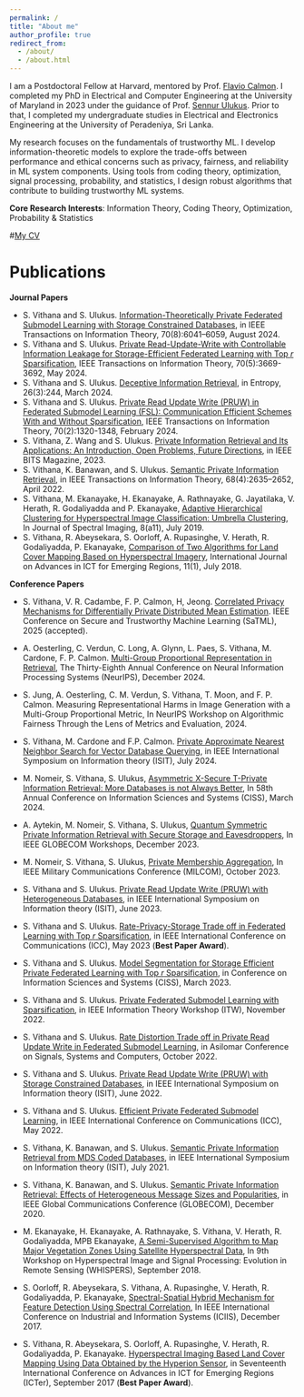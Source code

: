 ```yaml
---
permalink: /
title: "About me"
author_profile: true
redirect_from: 
  - /about/
  - /about.html
---
```


I am a Postdoctoral Fellow at Harvard, mentored by Prof. [Flavio Calmon](https://people.seas.harvard.edu/~flavio/). I completed my PhD in Electrical and Computer Engineering at the University of Maryland in 2023 under the guidance of Prof. [Sennur Ulukus](https://user.eng.umd.edu/~ulukus/). Prior to that, I completed my undergraduate studies in Electrical and Electronics Engineering at the University of Peradeniya, Sri Lanka.

My research focuses on the fundamentals of trustworthy ML. I develop information-theoretic models to explore the trade-offs between performance and ethical concerns such as privacy, fairness, and reliability in ML system components. Using tools from coding theory, optimization, signal processing, probability, and statistics, I design robust algorithms that contribute to building trustworthy ML systems.

**Core Research Interests**: Information Theory, Coding Theory, Optimization, Probability & Statistics

#[My CV](/cv.pdf)

Publications
======

**Journal Papers**

- S. Vithana and S. Ulukus. [Information-Theoretically Private Federated Submodel Learning with Storage Constrained Databases](https://ieeexplore.ieee.org/abstract/document/10521588), in IEEE Transactions on Information Theory, 70(8):6041–6059, August 2024.
-  S. Vithana and S. Ulukus. [Private Read-Update-Write with Controllable Information Leakage for Storage-Efficient Federated Learning with Top $r$ Sparsification](https://ieeexplore.ieee.org/abstract/document/10354031), IEEE Transactions on Information Theory, 70(5):3669-3692, May 2024.
- S. Vithana and S. Ulukus. [Deceptive Information Retrieval](https://www.mdpi.com/1099-4300/26/3/244), in Entropy, 26(3):244, March 2024.
- S. Vithana and S. Ulukus. [Private Read Update Write (PRUW) in Federated Submodel Learning (FSL): Communication Efficient Schemes With and Without Sparsification](https://ieeexplore.ieee.org/abstract/document/10172221), IEEE Transactions on Information Theory, 70(2):1320-1348, February 2024.
- S. Vithana, Z. Wang and S. Ulukus. [Private Information Retrieval and Its Applications: An Introduction, Open Problems, Future Directions](https://ieeexplore.ieee.org/abstract/document/10274814), in IEEE BITS Magazine, 2023.
- S. Vithana, K. Banawan, and S. Ulukus. [Semantic Private Information Retrieval](https://ieeexplore.ieee.org/abstract/document/9656116), in IEEE Transactions on Information Theory, 68(4):2635–2652, April 2022.
- S. Vithana, M. Ekanayake, H. Ekanayake, A. Rathnayake, G. Jayatilaka, V. Herath, R. Godaliyadda and P. Ekanayake, [Adaptive Hierarchical Clustering for Hyperspectral Image Classification: Umbrella Clustering](https://pdfs.semanticscholar.org/1220/14d71557f2e116d0f325502da12b18edaf15.pdf), In Journal of Spectral Imaging, 8(a11), July 2019.
- S. Vithana, R. Abeysekara, S. Oorloff, A. Rupasinghe, V. Herath, R. Godaliyadda,
P. Ekanayake, [Comparison of Two Algorithms for Land Cover Mapping Based on Hyperspectral Imagery](https://journal.icter.org/index.php/ICTer/article/view/256), International Journal on Advances in ICT for Emerging Regions, 11(1), July 2018.

**Conference Papers**

- S. Vithana, V. R. Cadambe, F. P. Calmon, H, Jeong. [Correlated Privacy Mechanisms for Differentially Private Distributed Mean Estimation](https://arxiv.org/abs/2407.03289). IEEE Conference on Secure and Trustworthy Machine Learning (SaTML), 2025 (accepted).

- A. Oesterling, C. Verdun, C. Long, A. Glynn, L. Paes, S. Vithana, M. Cardone, F. P. Calmon. [Multi-Group Proportional Representation in Retrieval](https://arxiv.org/abs/2407.08571), The Thirty-Eighth Annual Conference on Neural Information Processing Systems (NeurIPS), December 2024.
- S. Jung, A. Oesterling, C. M. Verdun, S. Vithana, T. Moon, and F. P. Calmon. Measuring Representational Harms in Image
Generation with a Multi-Group Proportional Metric, In NeurIPS Workshop on Algorithmic Fairness Through the Lens of Metrics and Evaluation, 2024.
- S. Vithana, M. Cardone and F.P. Calmon. [Private Approximate Nearest Neighbor Search for Vector Database Querying](https://ieeexplore.ieee.org/abstract/document/10619146), in IEEE International Symposium on Information theory (ISIT), July 2024.
- M. Nomeir, S. Vithana, S. Ulukus, [Asymmetric X-Secure T-Private Information Retrieval: More Databases is not Always Better](https://ieeexplore.ieee.org/abstract/document/10480209), In 58th Annual Conference on Information Sciences and Systems (CISS), March 2024.
- A. Aytekin, M. Nomeir, S. Vithana, S. Ulukus, [Quantum Symmetric Private Information Retrieval with Secure Storage and Eavesdroppers](https://ieeexplore.ieee.org/abstract/document/10464963), In IEEE GLOBECOM Workshops, December 2023.
- M. Nomeir, S. Vithana, S. Ulukus, [Private Membership Aggregation](https://ieeexplore.ieee.org/abstract/document/10356221), In IEEE Military Communications Conference (MILCOM), October 2023.
- S. Vithana and S. Ulukus. [Private Read Update Write (PRUW) with Heterogeneous Databases](https://ieeexplore.ieee.org/abstract/document/10206550), in IEEE International Symposium on Information theory (ISIT), June 2023.
- S. Vithana and S. Ulukus. [Rate-Privacy-Storage Trade off in Federated Learning with Top $r$ Sparsification](https://ieeexplore.ieee.org/abstract/document/10279162), in IEEE International Conference on Communications (ICC), May 2023 (**Best Paper Award**).
- S. Vithana and S. Ulukus. [Model Segmentation for Storage Efficient Private Federated Learning with Top $r$  Sparsification](https://ieeexplore.ieee.org/abstract/document/10089698), in Conference on Information Sciences and Systems (CISS), March 2023.
- S. Vithana and S. Ulukus. [Private Federated Submodel Learning with Sparsification](https://ieeexplore.ieee.org/abstract/document/9965815), in IEEE Information Theory Workshop (ITW), November 2022.
- S. Vithana and S. Ulukus. [Rate Distortion Trade off in Private Read Update Write in Federated Submodel Learning](https://ieeexplore.ieee.org/abstract/document/10051913), in Asilomar Conference on Signals, Systems and Computers, October 2022.
- S. Vithana and S. Ulukus. [Private Read Update Write (PRUW) with Storage Constrained Databases](https://ieeexplore.ieee.org/abstract/document/9834439), in IEEE International Symposium on Information theory (ISIT), June 2022.
- S. Vithana and S. Ulukus. [Efficient Private Federated Submodel Learning](https://ieeexplore.ieee.org/abstract/document/9839200), in IEEE International Conference on Communications (ICC), May 2022.
- S. Vithana, K. Banawan, and S. Ulukus. [Semantic Private Information Retrieval from MDS Coded Databases](https://ieeexplore.ieee.org/abstract/document/9517765), in IEEE International Symposium on Information theory (ISIT), July 2021.
- S. Vithana, K. Banawan, and S. Ulukus. [Semantic Private Information Retrieval: Effects of Heterogeneous Message Sizes and Popularities](https://ieeexplore.ieee.org/abstract/document/9348234), in IEEE Global Communications Conference (GLOBECOM), December 2020.
- M. Ekanayake, H. Ekanayake, A. Rathnayake, S. Vithana, V. Herath, R. Godaliyadda, MPB Ekanayake, [A Semi-Supervised Algorithm to Map Major Vegetation Zones Using Satellite Hyperspectral Data](https://ieeexplore.ieee.org/abstract/document/8747025), In 9th Workshop on Hyperspectral Image and Signal Processing: Evolution in Remote Sensing (WHISPERS), September 2018.
- S. Oorloff, R. Abeysekara, S. Vithana, A. Rupasinghe, V. Herath, R. Godaliyadda, P. Ekanayake, [Spectral-Spatial Hybrid Mechanism for Feature Detection Using Spectral Correlation](https://ieeexplore.ieee.org/abstract/document/8300371), In IEEE International Conference on Industrial and Information Systems (ICIIS), December 2017.
- S. Vithana, R. Abeysekara, S. Oorloff, A. Rupasinghe, V. Herath, R. Godaliyadda, P. Ekanayake. [Hyperspectral Imaging Based Land Cover Mapping Using Data Obtained by the Hyperion Sensor](https://ieeexplore.ieee.org/abstract/document/8257802), in Seventeenth International Conference on Advances in ICT for Emerging Regions (ICTer), September 2017 (**Best Paper Award**).




